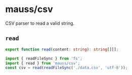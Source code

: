 # mauss/csv

CSV parser to read a valid string.

## `read`

```typescript
export function read(content: string): string[][];
```

```javascript
import { readFileSync } from 'fs';
import { read } from 'mauss/csv';
const csv = read(readFileSync('./data.csv', 'utf-8'));
```
